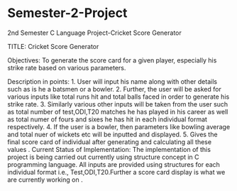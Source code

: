 # Semester-2-Project
2nd Semester C Language Project-Cricket Score Generator

TITLE: Cricket Score Generator

Objectives:
        To generate the score card for a given player, especially his strike rate based on various parameters.

Description in points:
        1. User will input his name along with other details such as is he a batsmen or a bowler.
        2. Further, the user will be asked for various inputs like total runs hit and total balls faced in 
        order to generate his strike rate.
        3. Similarly various other inputs will be taken from the user such as total number of 
        test,ODI,T20 matches he has played in his career as well as total numer of fours and sixes 
        he has hit in each individual format respectively.
        4. If the user is a bowler, then parameters like bowling average and total nuer of wickets etc 
        will be inputted and displayed.
        5. Gives the final score card of individual after generating and calculating all these values .
        Current Status of Implementation:
        The implementation of this project is being carried out currently using structure concept in C 
        programming language. All inputs are provided using structures for each individual format i.e.,
        Test,ODI,T20.Further a score card display is what we are currently working on .
